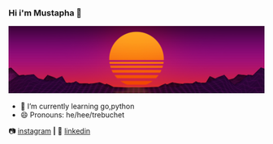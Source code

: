 ### Hi i'm Mustapha 👋
[![bg][banner]][linkedin]

- 🌱 I’m currently learning go,python
- 😄 Pronouns: he/hee/trebuchet



📷 [instagram][instagram] **|** 
👔 [linkedin][linkedin]

[banner]: https://raw.githubusercontent.com/MustaphaAlioglou/MustaphaAlioglou/master/Sun.jpg
[instagram]: https://www.instagram.com/mustapha_sz/
[linkedin]: https://www.linkedin.com/in/mustapha-alioglou/
